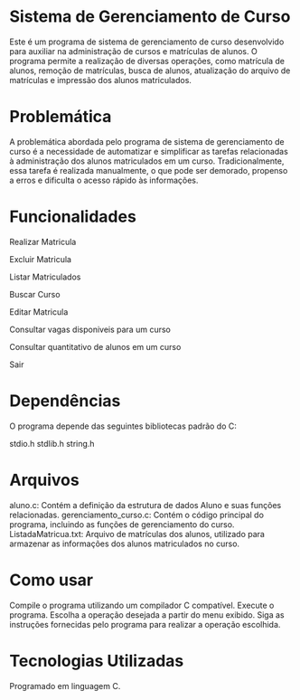 # Sistema de Gerenciamento de Curso
 Este é um programa de sistema de gerenciamento de curso desenvolvido para auxiliar na administração de cursos e matrículas de alunos. O programa permite a realização de diversas operações, como matrícula de alunos, remoção de matrículas, busca de alunos, atualização do arquivo de matrículas e impressão dos alunos matriculados.
 
# Problemática
A problemática abordada pelo programa de sistema de gerenciamento de curso é a necessidade de automatizar e simplificar as tarefas relacionadas à administração dos alunos matriculados em um curso. Tradicionalmente, essa tarefa é realizada manualmente, o que pode ser demorado, propenso a erros e dificulta o acesso rápido às informações.
 
# Funcionalidades
Realizar Matricula

Excluir Matricula

Listar Matriculados

Buscar Curso

Editar Matricula

Consultar vagas disponiveis para um curso

Consultar quantitativo de alunos em um curso

Sair

# Dependências
O programa depende das seguintes bibliotecas padrão do C:

stdio.h
stdlib.h
string.h

# Arquivos
aluno.c: Contém a definição da estrutura de dados Aluno e suas funções relacionadas.
gerenciamento_curso.c: Contém o código principal do programa, incluindo as funções de gerenciamento do curso.
ListadaMatricua.txt: Arquivo de matrículas dos alunos, utilizado para armazenar as informações dos alunos matriculados no curso.

# Como usar
Compile o programa utilizando um compilador C compatível.
Execute o programa.
Escolha a operação desejada a partir do menu exibido.
Siga as instruções fornecidas pelo programa para realizar a operação escolhida.

# Tecnologias Utilizadas
Programado em linguagem C.
